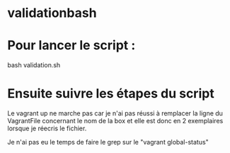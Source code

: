 # validationbash

# Pour lancer le script : 
bash validation.sh

# Ensuite suivre les étapes du script


Le vagrant up ne marche pas car je n'ai pas réussi à remplacer la ligne du VagrantFile concernant le nom de la box et elle est donc en 2 exemplaires lorsque je réecris le fichier.

Je n'ai pas eu le temps de faire le grep sur le "vagrant global-status"

